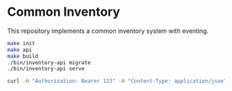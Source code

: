 # Common Inventory
This repository implements a common inventory system with eventing.

```bash
make init
make api
make build
./bin/inventory-api migrate
./bin/inventory-api serve
```

```bash
curl -H "Authorization: Bearer 123" -H "Content-Type: application/json" --data "@data/host.json" http://localhost:8080/v1beta1/hosts
```
